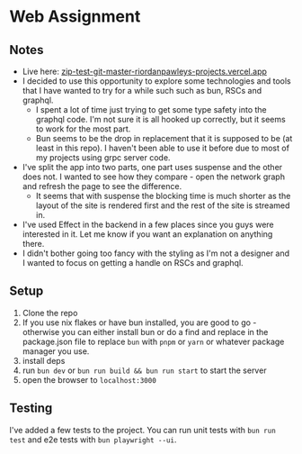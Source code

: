 # Web Assignment

## Notes
* Live here: [zip-test-git-master-riordanpawleys-projects.vercel.app](zip-test-git-master-riordanpawleys-projects.vercel.app)
* I decided to use this opportunity to explore some technologies and tools that I have wanted to try for a while such such as bun, RSCs and graphql.
  * I spent a lot of time just trying to get some type safety into the graphql code. I'm not sure it is all hooked up correctly, but it seems to work for the most part.
  * Bun seems to be the drop in replacement that it is supposed to be (at least in this repo). I haven't been able to use it before due to most of my projects using grpc server code.
* I've split the app into two parts, one part uses suspense and the other does not. I wanted to see how they compare - open the network graph and refresh the page to see the difference.
  * It seems that with suspense the blocking time is much shorter as the layout of the site is rendered first and the rest of the site is streamed in.
* I've used Effect in the backend in a few places since you guys were interested in it. Let me know if you want an explanation on anything there.
* I didn't bother going too fancy with the styling as I'm not a designer and I wanted to focus on getting a handle on RSCs and graphql.


## Setup
1. Clone the repo
2. If you use nix flakes or have bun installed, you are good to go - otherwise you can either install bun or do a find and replace in the package.json file to replace `bun` with `pnpm` or `yarn` or whatever package manager you use.
3. install deps
4. run `bun dev` or `bun run build && bun run start` to start the server
5. open the browser to `localhost:3000`

## Testing
I've added a few tests to the project. You can run unit tests with `bun run test` and e2e tests with `bun playwright --ui`.